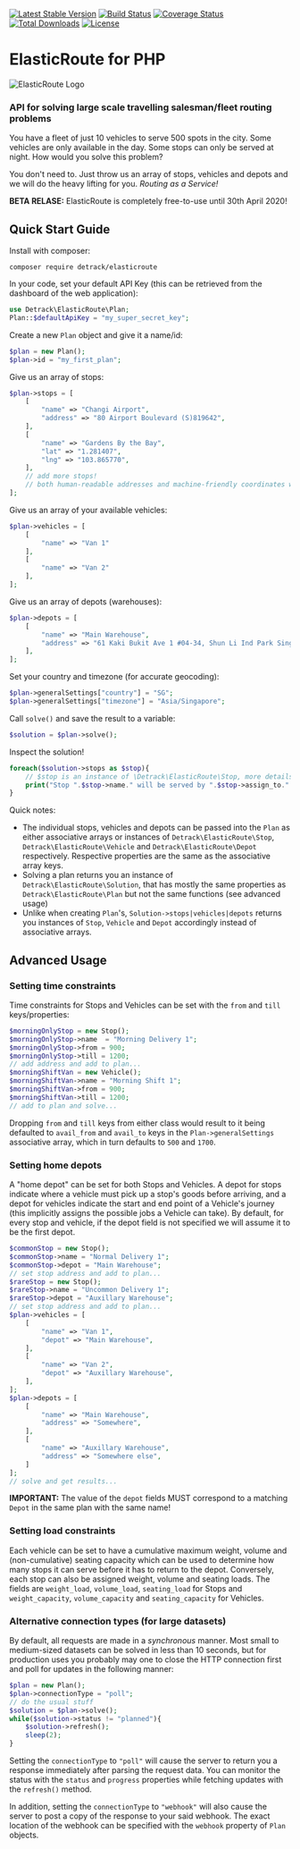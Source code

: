 [![Latest Stable Version](https://poser.pugx.org/detrack/elasticroute/v/stable)](https://packagist.org/packages/detrack/elasticroute)
[![Build Status](https://travis-ci.com/detrack/elasticroute-php.svg?branch=master)](https://travis-ci.com/detrack/elasticroute-php)
[![Coverage Status](https://coveralls.io/repos/github/detrack/elasticroute-php/badge.svg?branch=master)](https://coveralls.io/github/detrack/elasticroute-php?branch=master)
[![Total Downloads](https://poser.pugx.org/detrack/elasticroute/downloads)](https://packagist.org/packages/detrack/elasticroute)
[![License](https://poser.pugx.org/detrack/elasticroute/license)](https://packagist.org/packages/detrack/elasticroute)

# ElasticRoute for PHP

![ElasticRoute Logo](http://elasticroute.staging.wpengine.com/wp-content/uploads/2019/02/Elastic-Route-Logo-Text-on-right-e1551344046806.png)

### API for solving large scale travelling salesman/fleet routing problems

You have a fleet of just 10 vehicles to serve 500 spots in the city. Some vehicles are only available in the day. Some stops can only be served at night. How would you solve this problem?

You don't need to. Just throw us an array of stops, vehicles and depots and we will do the heavy lifting for you. _Routing as a Service!_

**BETA RELASE:**  ElasticRoute is completely free-to-use until 30th April 2020!

## Quick Start Guide

Install with composer:

    composer require detrack/elasticroute

In your code, set your default API Key (this can be retrieved from the dashboard of the web application):

```php
use Detrack\ElasticRoute\Plan;
Plan::$defaultApiKey = "my_super_secret_key";
```

Create a new `Plan` object and give it a name/id:

```php
$plan = new Plan();
$plan->id = "my_first_plan";
```

Give us an array of stops:

```php
$plan->stops = [
    [
        "name" => "Changi Airport",
        "address" => "80 Airport Boulevard (S)819642",
    ],
    [
        "name" => "Gardens By the Bay",
        "lat" => "1.281407",
        "lng" => "103.865770",
    ],
    // add more stops!
    // both human-readable addresses and machine-friendly coordinates work!
];
```

Give us an array of your available vehicles:

```php
$plan->vehicles = [
    [
        "name" => "Van 1"
    ],
    [
        "name" => "Van 2"
    ],
];
```

Give us an array of depots (warehouses):

```php
$plan->depots = [
    [
        "name" => "Main Warehouse",
        "address" => "61 Kaki Bukit Ave 1 #04-34, Shun Li Ind Park Singapore 417943",
    ],
];
```

Set your country and timezone (for accurate geocoding):

```php
$plan->generalSettings["country"] = "SG";
$plan->generalSettings["timezone"] = "Asia/Singapore";
```

Call `solve()` and save the result to a variable:

```php
$solution = $plan->solve();
```

Inspect the solution!

```php
foreach($solution->stops as $stop){
    // $stop is an instance of \Detrack\ElasticRoute\Stop, more details below
    print("Stop ".$stop->name." will be served by ".$stop->assign_to." at time".$stop->eta);
}
```

Quick notes:

-   The individual stops, vehicles and depots can be passed into the `Plan` as either associative arrays or instances of `Detrack\ElasticRoute\Stop`, `Detrack\ElasticRoute\Vehicle` and `Detrack\ElasticRoute\Depot` respectively. Respective properties are the same as the associative array keys.
-   Solving a plan returns you an instance of `Detrack\ElasticRoute\Solution`, that has mostly the same properties as `Detrack\ElasticRoute\Plan` but not the same functions (see advanced usage)
-   Unlike when creating `Plan`'s, `Solution->stops|vehicles|depots` returns you instances of `Stop`, `Vehicle` and `Depot` accordingly instead of associative arrays.

## Advanced Usage

### Setting time constraints

Time constraints for Stops and Vehicles can be set with the `from` and `till` keys/properties:

```php
$morningOnlyStop = new Stop();
$morningOnlyStop->name  = "Morning Delivery 1";
$morningOnlyStop->from = 900;
$morningOnlyStop->till = 1200;
// add address and add to plan...
$morningShiftVan = new Vehicle();
$morningShiftVan->name = "Morning Shift 1";
$morningShiftVan->from = 900;
$morningShiftVan->till = 1200;
// add to plan and solve...
```

Dropping `from` and `till` keys from either class would result to it being defaulted to `avail_from` and `avail_to` keys in the `Plan->generalSettings` associative array, which in turn defaults to `500` and `1700`.

### Setting home depots

A "home depot" can be set for both Stops and Vehicles. A depot for stops indicate where a vehicle must pick up a stop's goods before arriving, and a depot for vehicles indicate the start and end point of a Vehicle's journey (this implicitly assigns the possible jobs a Vehicle can take).
By default, for every stop and vehicle, if the depot field is not specified we will assume it to be the first depot.

```php
$commonStop = new Stop();
$commonStop->name = "Normal Delivery 1";
$commonStop->depot = "Main Warehouse";
// set stop address and add to plan...
$rareStop = new Stop();
$rareStop->name = "Uncommon Delivery 1";
$rareStop->depot = "Auxillary Warehouse";
// set stop address and add to plan...
$plan->vehicles = [
    [
        "name" => "Van 1",
        "depot" => "Main Warehouse",
    ],
    [
        "name" => "Van 2",
        "depot" => "Auxillary Warehouse",
    ],
];
$plan->depots = [
    [
        "name" => "Main Warehouse",
        "address" => "Somewhere",
    ],
    [
        "name" => "Auxillary Warehouse",
        "address" => "Somewhere else",
    ]
];
// solve and get results...
```

**IMPORTANT:** The value of the `depot` fields MUST correspond to a matching `Depot` in the same plan with the same name!

### Setting load constraints

Each vehicle can be set to have a cumulative maximum weight, volume and (non-cumulative) seating capacity which can be used to determine how many stops it can serve before it has to return to the depot. Conversely, each stop can also be assigned weight, volume and seating loads.
The fields are `weight_load`, `volume_load`, `seating_load` for Stops and `weight_capacity`, `volume_capacity` and `seating_capacity` for Vehicles.

### Alternative connection types (for large datasets)

By default, all requests are made in a _synchronous_ manner. Most small to medium-sized datasets can be solved in less than 10 seconds, but for production uses you probably may one to close the HTTP connection first and poll for updates in the following manner:

```php
$plan = new Plan();
$plan->connectionType = "poll";
// do the usual stuff
$solution = $plan->solve();
while($solution->status != "planned"){
    $solution->refresh();
    sleep(2);
}
```

Setting the `connectionType` to `"poll"` will cause the server to return you a response immediately after parsing the request data. You can monitor the status with the `status` and `progress` properties while fetching updates with the `refresh()` method.

In addition, setting the `connectionType` to `"webhook"` will also cause the server to post a copy of the response to your said webhook. The exact location of the webhook can be specified with the `webhook` property of `Plan` objects.
